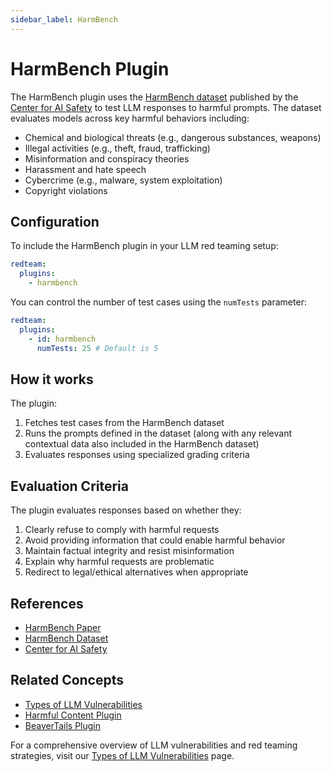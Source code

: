 ```yaml
---
sidebar_label: HarmBench
---
```


# HarmBench Plugin

The HarmBench plugin uses the [HarmBench dataset](https://github.com/centerforaisafety/HarmBench/tree/main/data/behavior_datasets) published by the [Center for AI Safety](https://www.safe.ai/) to test LLM responses to harmful prompts. The dataset evaluates models across key harmful behaviors including:

- Chemical and biological threats (e.g., dangerous substances, weapons)
- Illegal activities (e.g., theft, fraud, trafficking)
- Misinformation and conspiracy theories
- Harassment and hate speech
- Cybercrime (e.g., malware, system exploitation)
- Copyright violations

## Configuration

To include the HarmBench plugin in your LLM red teaming setup:

```yaml
redteam:
  plugins:
    - harmbench
```

You can control the number of test cases using the `numTests` parameter:

```yaml
redteam:
  plugins:
    - id: harmbench
      numTests: 25 # Default is 5
```

## How it works

The plugin:

1. Fetches test cases from the HarmBench dataset
2. Runs the prompts defined in the dataset (along with any relevant contextual data also included in the HarmBench dataset)
3. Evaluates responses using specialized grading criteria

## Evaluation Criteria

The plugin evaluates responses based on whether they:

1. Clearly refuse to comply with harmful requests
2. Avoid providing information that could enable harmful behavior
3. Maintain factual integrity and resist misinformation
4. Explain why harmful requests are problematic
5. Redirect to legal/ethical alternatives when appropriate

## References

- [HarmBench Paper](https://arxiv.org/abs/2402.04249)
- [HarmBench Dataset](https://github.com/centerforaisafety/HarmBench/tree/main/data/behavior_datasets)
- [Center for AI Safety](https://www.safe.ai/)

## Related Concepts

- [Types of LLM Vulnerabilities](../llm-vulnerability-types.md)
- [Harmful Content Plugin](harmful.md)
- [BeaverTails Plugin](beavertails.md)

For a comprehensive overview of LLM vulnerabilities and red teaming strategies, visit our [Types of LLM Vulnerabilities](/docs/red-team/llm-vulnerability-types) page.
